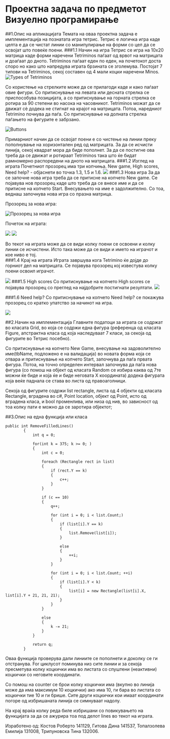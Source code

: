 # Проектна задача по предметот Визуелно програмирање
##1.Опис на апликацијата
Темата на оваа проектна задача е имплементација на познатата игра тетрис. Тетрис е логичка игра каде целта е да се чистат линии со манипулирање на форми со цел да се освојат што повеќе поени.
###1.1 Начин на игра
Тетрис се игра на 10x20 матрица каде форми наречени Tetriminos паѓаат од врвот на матрицата и доаѓаат до дното. Tetriminos паѓаат еден по еден, на почетокот доста споро но како што напредува играта брзината се зголемува. Постојат 7 типови на Tetriminos, секој составен од 4 мали коцки наречени Minos.
![](https://github.com/DinaGitova/tetris-game/blob/master/screenshots/typesoftminos.png "Types of Tetriminos")

Со користење на стрелките може да се прилагоди каде и како паѓаат овие фигури. Со притиснување на левата или десната стрелка се приспособува позицијата, а со притиснување на горната стрелка се ротира за 90 степени во насока на часовникот. Tetriminos можат да се движат сè додека не стигнат на крајот на матрицата. Потоа, наредниот Tetrimino почнува да паѓа. Со притиснување на долната стрелка паѓањето на фигурите е забрзано.

![](https://github.com/DinaGitova/tetris-game/blob/master/screenshots/arrows.png "Buttons")

Примарниот начин да се освојат поени е со чистење на линии преку пополнување на хоризонтален ред од матрицата. За да се исчисти линија, секој квадрат мора да биде пополнет. За да се постигне ова треба да се движат и ротираат Tetriminos така што ќе бидат рамномерно распоредени на дното на матрицата.
###1.2 Изглед на играта 
Почетниот прозорец има три копчиња. New game, High scores, Need help? - објаснети во точка 1.3, 1.5 и 1.6. 
![](https://github.com/DinaGitova/tetris-game/blob/master/screenshots/intf.png)
###1.3 Нова игра
За да се започне нова игра треба да се притисне на копчето New game. Се појавува нов прозорец каде што треба да се внесе име и да се притисне на копчето Start. Внесувањето на име е задолжително. Со тоа, веднаш започнува нова игра со празна матрица.

Прозорец за нова игра:

![Прозорец за нова игра](https://github.com/DinaGitova/tetris-game/blob/master/screenshots/newgame.png)

Почеток на играта:

![](https://github.com/DinaGitova/tetris-game/blob/master/screenshots/start.png)
![](https://github.com/DinaGitova/tetris-game/blob/master/screenshots/play.png)

Во текот на играта може да се види колку поени се освоени и колку линии се исчистени. Исто така може да се види и името на играчот и кое ниво е тој.  
###1.4 Крај на играта
Играта завршува кога Tetrimino ќе дојде до горниот дел на матрицата. Се појавува прозорец кој известува колку поени освоил играчот.

![](https://github.com/DinaGitova/tetris-game/blob/master/screenshots/end.png)
###1.5 High scores
Со притиснување на копчето High scores се појавува прозорец со преглед на најдобрите постигнати резултати. 
![](https://github.com/DinaGitova/tetris-game/blob/master/screenshots/highscore.png)

###1.6 Need help?
Со притиснување на копчето Need help? се покажува прозорец со кратко упатство за начинот на игра. 

![](https://github.com/DinaGitova/tetris-game/blob/master/screenshots/needhelp.png)

##2.Начин на имплементација
Главните податоци за играта се содржат во класата Grid, во која се содржи една фигура (референца од класата Figure, апстрактна класа од која наследуваат 7 класи, за секоја од фигурите во Тетрис посебно). 

Со притиснување на копчето New Game, внесување на задоволително име(tbName, подложено е на валидација) во новата форма која се отвара и притиснување на копчето Start, започнува да паѓа првата фигура. Потоа, на точно определен интервал започнува да паѓа нова фигура (со помош на објект од класата Random се избира каква од 7те можни ќе биде и која ќе и биде неговата X координата) додека фигурата која веќе паднала се става во листа од правоаголници. 

Секоја од фигурите содржи list<Rectangle> rectangle, листа од 4 објекти од класата Rectangle, вградена во c#, Point location, објект од Point, исто од вградена класа, и bool променлива, или низа од нив, во зависност од тоа колку пати е можно да се заротира објектот;

##3.Опис на една функција или класа
```
public int RemoveFilledLines()
        {
            int q = 0;

            for(int k = 375; k >= 0; )
            {
                int c = 0;

                foreach (Rectangle rect in list)
                {
                    if (rect.Y == k)
                    {
                        c++;
                    }
                }

                if (c == 10)
                {
                    q++;

                    for (int i = 0; i < list.Count;)
                    {
                        if (list[i].Y == k)
                        {
                            list.Remove(list[i]);
                        }

                        else
                        {
                            ++i;
                        }
                    }

                    for (int i = 0; i < list.Count; ++i)
                    {
                        if (list[i].Y < k)
                        {
                            list[i] = new Rectangle(list[i].X, list[i].Y + 21, 21, 21);
                        }
                    }
                }

                else
                {
                    k -= 21;
                }
            }

            return q;
        }
```
Оваа функција проверува дали линиите се пополнети и доколку се ги отстранува. For циклусот поминува низ сите линии и за секоја пресметува колку коцкички има во листата со спуштени (неактивни) коцкички со неговите координати. 

Со помош на counter се брои колку коцкички има (вкупно во линија може да има максимум 10 коцкички) ако има 10, ги бара во листата со коцкички тие 10 и ги брише.
Сите други коцкички кои имаат координати погоре од избришаната линија се симнуваат надолу.

На крај враќа колку реда биле избришани со повикувањето на функцијата за да се ажурира тоа под делот lines во текот на играта.

Изработено од: Костов Роберто 141129, Гитова Дина 141537, Топалзолева Емилија 131008, Трипуновска Тина 132006.

